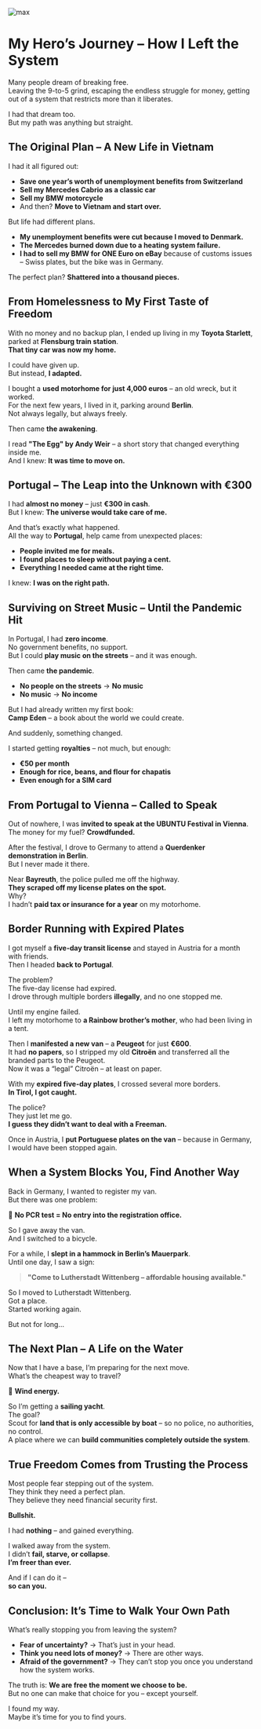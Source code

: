 ![max](max.png)
# My Hero’s Journey – How I Left the System  

Many people dream of breaking free.  
Leaving the 9-to-5 grind, escaping the endless struggle for money, getting out of a system that restricts more than it liberates.  

I had that dream too.  
But my path was anything but straight.  

## The Original Plan – A New Life in Vietnam  

I had it all figured out:  
- **Save one year’s worth of unemployment benefits from Switzerland**  
- **Sell my Mercedes Cabrio as a classic car**  
- **Sell my BMW motorcycle**  
- And then? **Move to Vietnam and start over.**  

But life had different plans.  

- **My unemployment benefits were cut because I moved to Denmark.**  
- **The Mercedes burned down due to a heating system failure.**  
- **I had to sell my BMW for ONE Euro on eBay** because of customs issues – Swiss plates, but the bike was in Germany.  

The perfect plan? **Shattered into a thousand pieces.**  

## From Homelessness to My First Taste of Freedom  

With no money and no backup plan, I ended up living in my **Toyota Starlett**,  
parked at **Flensburg train station**.  
**That tiny car was now my home.**  

I could have given up.  
But instead, **I adapted.**  

I bought a **used motorhome for just 4,000 euros** – an old wreck, but it worked.  
For the next few years, I lived in it, parking around **Berlin**.  
Not always legally, but always freely.  

Then came **the awakening**.  

I read **"The Egg" by Andy Weir** – a short story that changed everything inside me.  
And I knew: **It was time to move on.**  

## Portugal – The Leap into the Unknown with €300  

I had **almost no money** – just **€300 in cash**.  
But I knew: **The universe would take care of me.**  

And that’s exactly what happened.  
All the way to **Portugal**, help came from unexpected places:  
- **People invited me for meals.**  
- **I found places to sleep without paying a cent.**  
- **Everything I needed came at the right time.**  

I knew: **I was on the right path.**  

## Surviving on Street Music – Until the Pandemic Hit  

In Portugal, I had **zero income**.  
No government benefits, no support.  
But I could **play music on the streets** – and it was enough.  

Then came **the pandemic**.  

- **No people on the streets** → **No music**  
- **No music** → **No income**  

But I had already written my first book:  
**Camp Eden** – a book about the world we could create.  

And suddenly, something changed.  

I started getting **royalties** – not much, but enough:  
- **€50 per month**  
- **Enough for rice, beans, and flour for chapatis**  
- **Even enough for a SIM card**  

## From Portugal to Vienna – Called to Speak  

Out of nowhere, I was **invited to speak at the UBUNTU Festival in Vienna**.  
The money for my fuel? **Crowdfunded.**  

After the festival, I drove to Germany to attend a **Querdenker demonstration in Berlin**.  
But I never made it there.  

Near **Bayreuth**, the police pulled me off the highway.  
**They scraped off my license plates on the spot.**  
Why?  
I hadn’t **paid tax or insurance for a year** on my motorhome.  

## Border Running with Expired Plates  

I got myself a **five-day transit license** and stayed in Austria for a month with friends.  
Then I headed **back to Portugal**.  

The problem?  
The five-day license had expired.  
I drove through multiple borders **illegally**, and no one stopped me.  

Until my engine failed.  
I left my motorhome to **a Rainbow brother’s mother**, who had been living in a tent.  

Then I **manifested a new van** – a **Peugeot** for just **€600**.  
It had **no papers**, so I stripped my old **Citroën** and transferred all the branded parts to the Peugeot.  
Now it was a “legal” Citroën – at least on paper.  

With my **expired five-day plates**, I crossed several more borders.  
**In Tirol, I got caught.**  

The police?  
They just let me go.  
**I guess they didn’t want to deal with a Freeman.**  

Once in Austria, I **put Portuguese plates on the van** – because in Germany, I would have been stopped again.  

## When a System Blocks You, Find Another Way  

Back in Germany, I wanted to register my van.  
But there was one problem:  

🚫 **No PCR test = No entry into the registration office.**  

So I gave away the van.  
And I switched to a bicycle.  

For a while, I **slept in a hammock in Berlin’s Mauerpark**.  
Until one day, I saw a sign:  

> **"Come to Lutherstadt Wittenberg – affordable housing available."**  

So I moved to Lutherstadt Wittenberg.  
Got a place.  
Started working again.  

But not for long…  

## The Next Plan – A Life on the Water  

Now that I have a base, I’m preparing for the next move.  
What’s the cheapest way to travel?  

💨 **Wind energy.**  

So I’m getting a **sailing yacht**.  
The goal?  
Scout for **land that is only accessible by boat** – so no police, no authorities, no control.  
A place where we can **build communities completely outside the system**.  

## True Freedom Comes from Trusting the Process  

Most people fear stepping out of the system.  
They think they need a perfect plan.  
They believe they need financial security first.  

**Bullshit.**  

I had **nothing** – and gained everything.  

I walked away from the system.  
I didn’t **fail, starve, or collapse**.  
**I’m freer than ever.**  

And if I can do it –  
**so can you.**  

## Conclusion: It’s Time to Walk Your Own Path  

What’s really stopping you from leaving the system?  
- **Fear of uncertainty?** → That’s just in your head.  
- **Think you need lots of money?** → There are other ways.  
- **Afraid of the government?** → They can’t stop you once you understand how the system works.  

The truth is: **We are free the moment we choose to be.**  
But no one can make that choice for you – except yourself.  

I found my way.  
Maybe it’s time for you to find yours.  